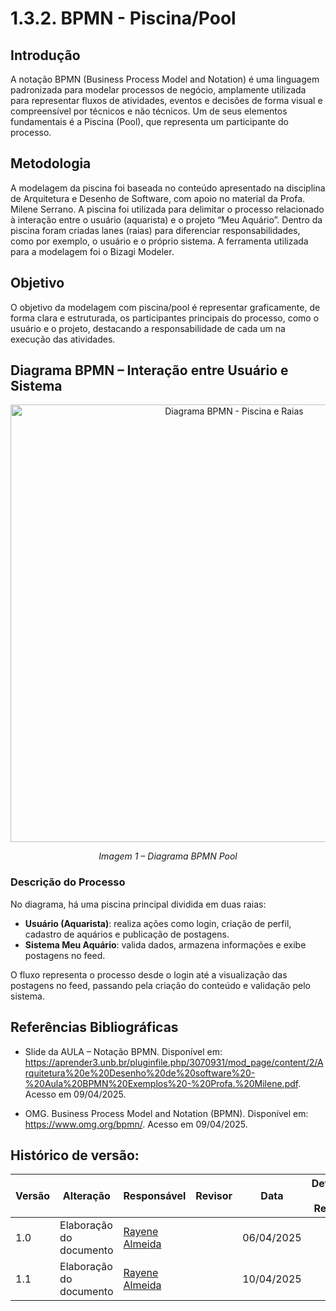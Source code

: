 # 1.3.2. BPMN - Piscina/Pool

## Introdução 
A notação BPMN (Business Process Model and Notation) é uma linguagem padronizada para modelar processos de negócio, amplamente utilizada para representar fluxos de atividades, eventos e decisões de forma visual e compreensível por técnicos e não técnicos. Um de seus elementos fundamentais é a Piscina (Pool), que representa um participante do processo.

## Metodologia
A modelagem da piscina foi baseada no conteúdo apresentado na disciplina de Arquitetura e Desenho de Software, com apoio no material da Profa. Milene Serrano. A piscina foi utilizada para delimitar o processo relacionado à interação entre o usuário (aquarista) e o projeto “Meu Aquário”. Dentro da piscina foram criadas lanes (raias) para diferenciar responsabilidades, como por exemplo, o usuário e o próprio sistema. A ferramenta utilizada para a modelagem foi o Bizagi Modeler.

## Objetivo 
O objetivo da modelagem com piscina/pool é representar graficamente, de forma clara e estruturada, os participantes principais do processo, como o usuário e o projeto, destacando a responsabilidade de cada um na execução das atividades. 

## Diagrama BPMN – Interação entre Usuário e Sistema

<p align="center">
  <img src="Base/assets/BPMN_Pool.png" width="700px" alt="Diagrama BPMN - Piscina e Raias">
</p>
<p align="center"><em>Imagem 1 – Diagrama BPMN Pool</em></p>

### Descrição do Processo

No diagrama, há uma piscina principal dividida em duas raias:
- **Usuário (Aquarista)**: realiza ações como login, criação de perfil, cadastro de aquários e publicação de postagens.
- **Sistema Meu Aquário**: valida dados, armazena informações e exibe postagens no feed.

O fluxo representa o processo desde o login até a visualização das postagens no feed, passando pela criação do conteúdo e validação pelo sistema.


## Referências Bibliográficas

- Slide da AULA – Notação BPMN. Disponível em: <https://aprender3.unb.br/pluginfile.php/3070931/mod_page/content/2/Arquitetura%20e%20Desenho%20de%20software%20-%20Aula%20BPMN%20Exemplos%20-%20Profa.%20Milene.pdf>. Acesso em 09/04/2025.  

- OMG. Business Process Model and Notation (BPMN). Disponível em: <https://www.omg.org/bpmn/>. Acesso em 09/04/2025.  

## Histórico de versão:

| Versão | Alteração                  | Responsável     | Revisor | Data       | Detalhes da Revisão |
| -      | -                          | -               | -       | -          | -                   |
| 1.0    | Elaboração do documento | [Rayene Almeida](https://github.com/rayenealmeida)| | 06/04/2025 | |
| 1.1    | Elaboração do documento | [Rayene Almeida](https://github.com/rayenealmeida)| | 10/04/2025 | |